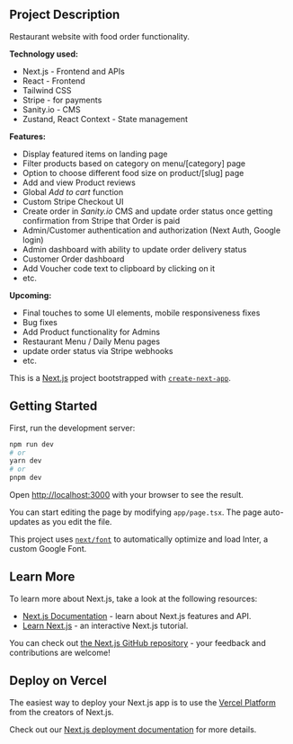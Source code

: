 ## Project Description

Restaurant website with food order functionality.

**Technology used:**

- Next.js - Frontend and APIs
- React - Frontend
- Tailwind CSS
- Stripe - for payments
- Sanity.io - CMS
- Zustand, React Context - State management

**Features:**

- Display featured items on landing page
- Filter products based on category on menu/[category] page
- Option to choose different food size on product/[slug] page
- Add and view Product reviews  
- Global *Add to cart* function
- Custom Stripe Checkout UI
- Create order in *Sanity.io* CMS and update order status once getting confirmation from Stripe that Order is paid
- Admin/Customer authentication and authorization (Next Auth, Google login)
- Admin dashboard with ability to update order delivery status
- Customer Order dashboard
- Add Voucher code text to clipboard by clicking on it
- etc.

**Upcoming:**

- Final touches to some UI elements, mobile responsiveness fixes
- Bug fixes
- Add Product functionality for Admins
- Restaurant Menu / Daily Menu pages
- update order status via Stripe webhooks
- etc.




This is a [Next.js](https://nextjs.org/) project bootstrapped with [`create-next-app`](https://github.com/vercel/next.js/tree/canary/packages/create-next-app).

## Getting Started

First, run the development server:

```bash
npm run dev
# or
yarn dev
# or
pnpm dev
```

Open [http://localhost:3000](http://localhost:3000) with your browser to see the result.

You can start editing the page by modifying `app/page.tsx`. The page auto-updates as you edit the file.

This project uses [`next/font`](https://nextjs.org/docs/basic-features/font-optimization) to automatically optimize and load Inter, a custom Google Font.

## Learn More

To learn more about Next.js, take a look at the following resources:

- [Next.js Documentation](https://nextjs.org/docs) - learn about Next.js features and API.
- [Learn Next.js](https://nextjs.org/learn) - an interactive Next.js tutorial.

You can check out [the Next.js GitHub repository](https://github.com/vercel/next.js/) - your feedback and contributions are welcome!

## Deploy on Vercel

The easiest way to deploy your Next.js app is to use the [Vercel Platform](https://vercel.com/new?utm_medium=default-template&filter=next.js&utm_source=create-next-app&utm_campaign=create-next-app-readme) from the creators of Next.js.

Check out our [Next.js deployment documentation](https://nextjs.org/docs/deployment) for more details.
